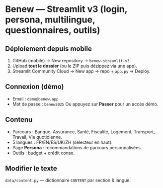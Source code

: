 
# Benew — Streamlit v3 (login, persona, multilingue, questionnaires, outils)

## Déploiement depuis mobile
1. GitHub (mobile) → New repository → `benew-streamlit-v3`.
2. Upload **tout le dossier** (ou le ZIP puis dézippez via une app).
3. Streamlit Community Cloud → New app → repo + `app.py` → Deploy.

## Connexion (démo)
- Email : `demo@benew.app`
- Mot de passe : `benew2025`
Ou appuyez sur **Passer** pour un accès démo.

## Contenu
- Parcours : Banque, Assurance, Santé, Fiscalité, Logement, Transport, Travail, Vie quotidienne.
- 5 langues : FR/EN/ES/UK/ZH (sélecteur en haut).
- Page **Persona** : recommandations de parcours personnalisées.
- Outils : budget + crédit conso.

## Modifier le texte
`data/content.py` — dictionnaire `CONTENT` par section & langue.

